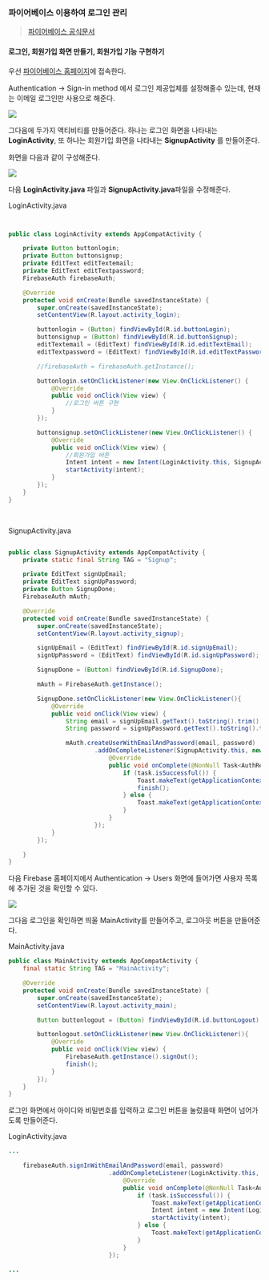 ### 파이어베이스 이용하여 로그인 관리

> [파이어베이스 공식문서](https://firebase.google.com/docs/auth/android/password-auth)

#### 로그인, 회원가입 화면 만들기, 회원가입 기능 구현하기

우선 [파이어베이스 홈페이지](https://firebase.google.com/?hl=ko)에 접속한다.

Authentication -> Sign-in method 에서 로그인 제공업체를 설정해줄수 있는데, 현재는 이메일 로그인만 사용으로 해준다.

![](./img/2_auth/2.png)


그다음에 두가지 액티비티를 만들어준다. 하나는 로그인 화면을 나타내는 **LoginActivity**, 또 하나는 회원가입 화면을 나타내는 **SignupActivity** 를 만들어준다.

화면을 다음과 같이 구성해준다.

![](./img/2_auth/3.png)

다음 **LoginActivity.java** 파일과 **SignupActivity.java**파일을 수정해준다.

LoginActivity.java
```java


public class LoginActivity extends AppCompatActivity {

    private Button buttonlogin;
    private Button buttonsignup;
    private EditText editTextemail;
    private EditText editTextpassword;
    FirebaseAuth firebaseAuth;

    @Override
    protected void onCreate(Bundle savedInstanceState) {
        super.onCreate(savedInstanceState);
        setContentView(R.layout.activity_login);

        buttonlogin = (Button) findViewById(R.id.buttonLogin);
        buttonsignup = (Button) findViewById(R.id.buttonSignup);
        editTextemail = (EditText) findViewById(R.id.editTextEmail);
        editTextpassword = (EditText) findViewById(R.id.editTextPassword);

        //firebaseAuth = firebaseAuth.getInstance();

        buttonlogin.setOnClickListener(new View.OnClickListener() {
            @Override
            public void onClick(View view) {
                //로그인 버튼 구현
            }
        });

        buttonsignup.setOnClickListener(new View.OnClickListener() {
            @Override
            public void onClick(View view) {
                //회원가입 버튼
                Intent intent = new Intent(LoginActivity.this, SignupActivity.class);
                startActivity(intent);
            }
        });
    }
}

```
<br>

SignupActivity.java
```java

public class SignupActivity extends AppCompatActivity {
    private static final String TAG = "Signup";

    private EditText signUpEmail;
    private EditText signUpPassword;
    private Button SignupDone;
    FirebaseAuth mAuth;

    @Override
    protected void onCreate(Bundle savedInstanceState) {
        super.onCreate(savedInstanceState);
        setContentView(R.layout.activity_signup);

        signUpEmail = (EditText) findViewById(R.id.signUpEmail);
        signUpPassword = (EditText) findViewById(R.id.signUpPassword);

        SignupDone = (Button) findViewById(R.id.SignupDone);

        mAuth = FirebaseAuth.getInstance();

        SignupDone.setOnClickListener(new View.OnClickListener(){
            @Override
            public void onClick(View view) {
                String email = signUpEmail.getText().toString().trim();
                String password = signUpPassword.getText().toString().trim();

                mAuth.createUserWithEmailAndPassword(email, password)
                        .addOnCompleteListener(SignupActivity.this, new OnCompleteListener<AuthResult>() {
                            @Override
                            public void onComplete(@NonNull Task<AuthResult> task) {
                                if (task.isSuccessful()) {
                                    Toast.makeText(getApplicationContext(), "로그인 성공", Toast.LENGTH_SHORT).show();
                                    finish();
                                } else {
                                    Toast.makeText(getApplicationContext(), "로그인 실패", Toast.LENGTH_SHORT).show();
                                }
                            }
                        });
            }
        });

    }
}

```

다음 Firebase 홈페이지에서 Authentication -> Users 화면에 들어가면 사용자 목록에 추가된 것을 확인할 수 있다.

![](./img/2_auth/5.png)


그다음 로그인을 확인하면 띄울 MainActivity를 만들어주고, 로그아웃 버튼을 만들어준다.
<br>

MainActivity.java
```java
public class MainActivity extends AppCompatActivity {
    final static String TAG = "MainActivity";

    @Override
    protected void onCreate(Bundle savedInstanceState) {
        super.onCreate(savedInstanceState);
        setContentView(R.layout.activity_main);

        Button buttonlogout = (Button) findViewById(R.id.buttonLogout);

        buttonlogout.setOnClickListener(new View.OnClickListener(){
            @Override
            public void onClick(View view) {
                FirebaseAuth.getInstance().signOut();
                finish();
            }
        });
    }
}
```

로그인 화면에서 아이디와 비밀번호를 입력하고 로그인 버튼을 눌렀을때 화면이 넘어가도록 만들어준다.

LoginActivity.java
```java
...

    firebaseAuth.signInWithEmailAndPassword(email, password)
                            .addOnCompleteListener(LoginActivity.this, new OnCompleteListener<AuthResult>(){
                                @Override
                                public void onComplete(@NonNull Task<AuthResult> task) {
                                    if (task.isSuccessful()) {
                                        Toast.makeText(getApplicationContext(), "로그인 성공", Toast.LENGTH_SHORT).show();
                                        Intent intent = new Intent(LoginActivity.this, MainActivity.class);
                                        startActivity(intent);
                                    } else {
                                        Toast.makeText(getApplicationContext(), "로그인 실패", Toast.LENGTH_SHORT).show();
                                    }
                                }
                            });

...
```